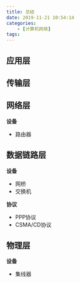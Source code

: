 ```yaml
---
title: 总结
date: 2019-11-21 10:54:14
categories: 
    - [计算机网络]
tags:
---
```

## 应用层

## 传输层

## 网络层
**设备**
- 路由器

## 数据链路层
**设备**
- 网桥
- 交换机

**协议**
- PPP协议
- CSMA/CD协议

## 物理层
**设备**
- 集线器
